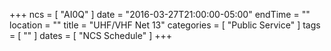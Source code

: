 +++
ncs = [ "AI0Q" ]
date = "2016-03-27T21:00:00-05:00"
endTime = ""
location = ""
title = "UHF/VHF Net 13"
categories = [ "Public Service" ]
tags = [ "" ]
dates = [ "NCS Schedule" ]
+++

